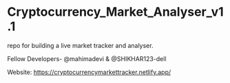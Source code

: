 # Cryptocurrency_Market_Analyser_v1.1
repo for building a live market tracker and analyser. 

Fellow Developers- @mahimadevi & @SHIKHAR123-dell

Website: https://cryptocurrencymarkettracker.netlify.app/ 
